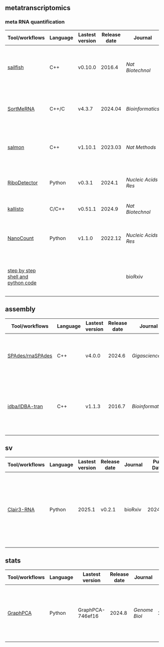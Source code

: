## metatranscriptomics
### meta RNA quantification
| Tool/workflows | Language | Lastest version | Release date | Journal | Pub Date | Paper title | Notes |
| -------------- | -------- | --------------- | ------------ | ------- | -------- | ----------- | ----- |
| [sailfish](https://github.com/kingsfordgroup/sailfish) | C++ | v0.10.0 | 2016.4 | _Nat Biotechnol_ | 2014.4 | [Sailfish enables alignment-free isoform quantification from RNA-seq reads using lightweight algorithms](https://doi.org/10.1038/nbt.2862)
| [SortMeRNA](https://github.com/sortmerna/sortmerna) | C++/C | v4.3.7 | 2024.04 | _Bioinformatics_ | 2012.10 | [SortMeRNA: Fast and accurate filtering of ribosomal RNAs in metatranscriptomic data](https://doi.org/10.1093/bioinformatics/bts611)
| [salmon](https://github.com/COMBINE-lab/salmon) | C++ | v1.10.1 | 2023.03 | _Nat Methods_ | 2017.03 | [Salmon provides fast and bias-aware quantification of transcript expression](https://doi.org/10.1038/nmeth.4197)
| [RiboDetector](https://github.com/hzi-bifo/RiboDetector) | Python | v0.3.1 | 2024.1 | _Nucleic Acids Res_ | 2022.6 | [Rapid and accurate identification of ribosomal RNA sequences via deep learning](https://doi.org/10.1093/nar/gkac112)
| [kallisto](https://github.com/pachterlab/kallisto) | C/C++ | v0.51.1 | 2024.9 | _Nat Biotechnol_ | 2016.4 | [Near optimal probabilistic RNA-seq quantification](https://doi.org/10.1038/nbt.3519)
| [NanoCount](https://github.com/a-slide/NanoCount) | Python | v1.1.0 | 2022.12 | _Nucleic Acids Res_ | 2022.2 | [Accurate expression quantification from nanopore direct RNA sequencing with NanoCount](https://doi.org/10.1093/nar/gkab1129)
| [step by step shell and python code](https://github.com/RyoMameda/workflow) |||| bioRxiv | 2025.1 | [Data-driven workflow for comprehensive gene expression analysis in complex](https://doi.org/10.1101/2025.01.17.632662)


## assembly
| Tool/workflows | Language | Lastest version | Release date | Journal | Pub Date | Paper title | Notes |
| -------------- | -------- | --------------- | ------------ | ------- | -------- | ----------- | ----- |
| [SPAdes/rnaSPAdes](https://github.com/ablab/spades) | C++ | v4.0.0 | 2024.6 | _Gigascience_ | 2019.9 | [rnaSPAdes: a de novo transcriptome assembler and its application to RNA-Seq data](https://doi.org/10.1093/gigascience/giz100)
| [idba/IDBA-tran](https://github.com/loneknightpy/idba) | C++ | v1.1.3 | 2016.7 | _Bioinformatics_ | 2013.7 | [IDBA-tran: a more robust de novo de Bruijn graph assembler for transcriptomes with uneven expression levels](https://doi.org/10.1093/bioinformatics/btt219)

## sv
| Tool/workflows | Language | Lastest version | Release date | Journal | Pub Date | Paper title | Notes |
| -------------- | -------- | --------------- | ------------ | ------- | -------- | ----------- | ----- |
| [Clair3-RNA](https://github.com/HKU-BAL/Clair3-RNA) | Python | 2025.1 | v0.2.1 | bioRxiv | 2024.11 | [Clair3-RNA: A deep learning-based small variant caller for long-read RNA sequencing data](https://doi.org/10.1101/2024.11.17.624050)

## stats
| Tool/workflows | Language | Lastest version | Release date | Journal | Pub Date | Paper title | Notes |
| -------------- | -------- | --------------- | ------------ | ------- | -------- | ----------- | ----- |
| [GraphPCA](https://github.com/YANG-ERA/GraphPCA) | Python | GraphPCA-746ef16 | 2024.8 | _Genome Biol_ | 2024.11 | [GraphPCA: a fast and interpretable dimension reduction algorithm for spatial transcriptomics data](https://doi.org/10.1186/s13059-024-03429-x)